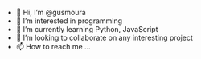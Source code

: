 - 👋 Hi, I’m @gusmoura
- 👀 I’m interested in programming
- 🌱 I’m currently learning Python, JavaScript
- 💞️ I’m looking to collaborate on any interesting project
- 📫 How to reach me ...

<!---
gusmoura/gusmoura is a ✨ special ✨ repository because its `README.md` (this file) appears on your GitHub profile.
You can click the Preview link to take a look at your changes.
--->

